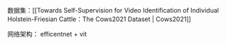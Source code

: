 数据集：[[Towards Self-Supervision for Video Identification of Individual Holstein-Friesian Cattle：The Cows2021 Dataset | Cows2021]]

网络架构：
	efficentnet + vit
	
